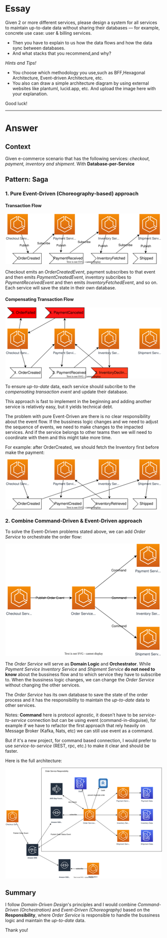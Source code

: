 # Essay

Given 2 or more different services, please design a system for all services to maintain up-to-date data without sharing their databases — for example, concrete use case: user & billing services.
- Then you have to explain to us how the data flows and how the data sync between databases.
- And what stacks that you recommend,and why?

_Hints and Tips!_
- You choose which methodology you use,such as BFF,Hexagonal
Architecture, Event-driven Architecture, etc.
- You also can draw a simple architecture diagram by using external websites like plantuml, lucid.app, etc. And upload the image here with your explanation.

Good luck!

---

# Answer
## Context
Given e-commerce scenario that has the following services: _checkout, payment, inventory and shipment_. With __Database-per-Service__

## Pattern: Saga
### 1. Pure Event-Driven (Choreography-based) approach

#### Transaction Flow ####
![event-driven-event-flow](./images/event-driven-event-flow.drawio.svg)

Checkout emits an _OrderCreatedEvent_, payment subscribes to that event and then emits _PaymentCreatedEvent_, inventory subcribes to _PaymentReceivedEvent_ and then emits _InventoryFetchedEvent_, and so on. Each service will save the state in their own database.

#### Compensating Transaction Flow ####
![event-driven-event-compensating-flow](./images/event-driven-event-compensating-flow.drawio.svg)

To ensure _up-to-date_ data, each service should subcribe to the _compensating transaction event_ and update their database.

This approach is fast to implement in the beginning and adding another service is relatively easy, but it yields technical debt.

The problem with pure Event-Driven are there is no clear responsibility about the event flow. If the bussiness logic changes and we need to adjust the sequence of events, we need to make changes to the impacted services. And if the service belongs to other teams then we will need to coordinate with them and this might take more time. 

For example: after OrderCreated, we should fetch the Inventory first before make the payment:

![event-driven-event-flow-change](./images/event-driven-event-flow-change.drawio.svg)


### 2. Combine Command-Driven & Event-Driven approach
To solve the Event-Driven problems stated above, we can add _Order Service_ to orchestrate the order flow:

![orchestration-arch](./images/orchestration-arch.drawio.svg)

The _Order Service_ will serve as __Domain Logic__ and __Orchestrator__. While _Payment Service_ _Inventory Service_ and _Shipment Service_ __do not need to know__ about the bussiness flow and to which service they have to subscribe to. When the bussiness logic changes, we can change the _Order Service_ without changing the other services.

The _Order Service_  has its own database to save the state of the order process and it has the responsibility to maintain the _up-to-date_ data to other services.

Notes: __Command__ here is protocol agnostic, it doesn't have to be _service-to-service_ connection but can be using event (command-in-disguise), for example if we have to refactor the first approach that rely heavily on Message Broker (Kafka, Nats, etc) we can still use event as a command. 

But if it's a new project, for command based connection, I would prefer to use _service-to-service_ (REST, rpc, etc.) to make it clear and should be faster.

Here is the full architecture:

![all architechture](./images/all-architecture.drawio.svg)

## Summary
I follow _Domain-Driven Design_'s principles and I would combine _Command-Driven (Orchestration)_ and _Event-Driven (Choreography)_ based on the __Responsibility__, where _Order Service_ is responsible to handle the bussiness logic and maintain the _up-to-date_ data.

Thank you!